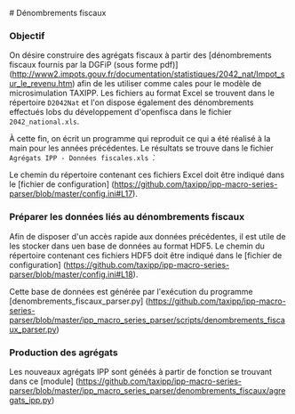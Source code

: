 # Dénombrements fiscaux 

### Objectif

On désire construire des agrégats fiscaux à partir des [dénombrements fiscaux fournis par la DGFiP (sous forme pdf)] 
(http://www2.impots.gouv.fr/documentation/statistiques/2042_nat/Impot_sur_le_revenu.htm) 
afin de les utiliser comme cales pour le modèle de microsimulation TAXIPP. Les fichiers au format Excel se trouvent dans 
le répertoire `D2042Nat` et l'on dispose également des dénombrements effectués lobs du développement d'openfisca dans le fichier `2042_national.xls`.

À cette fin, on écrit un programme qui reproduit ce qui a été réalisé à la main pour les années précédentes.
Le résultats se trouve dans le fichier ` Agrégats IPP - Données fiscales.xls ̀`.

Le chemin du répertoire contenant ces fichiers Excel doit être indiqué dans le [fichier de configuration] (https://github.com/taxipp/ipp-macro-series-parser/blob/master/config.ini#L17). 

### Préparer les données liés au dénombrements fiscaux

Afin de disposer d'un accès rapide aux données précédentes, il est utile de les stocker dans uen base de données au format HDF5. Le chemin du répertoire contenant ces fichiers HDF5 doit être indiqué dans le [fichier de configuration] (https://github.com/taxipp/ipp-macro-series-parser/blob/master/config.ini#L18). 

Cette base de données est générée par l'exécution du programme [denombrements_fiscaux_parser.py] (https://github.com/taxipp/ipp-macro-series-parser/blob/master/ipp_macro_series_parser/scripts/denombrements_fiscaux_parser.py)


### Production des agrégats

Les nouveaux agrégats IPP sont généés à partir de fonction se trouvant dans ce [module] (https://github.com/taxipp/ipp-macro-series-parser/blob/master/ipp_macro_series_parser/denombrements_fiscaux/agregats_ipp.py) 







